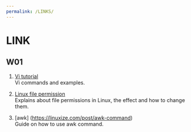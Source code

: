```yaml
---
permalink: /LINKS/
---
```


# LINK

## W01

1. [Vi tutorial](https://www.javatpoint.com/vi-editor)<br>
Vi commands and examples.

2. [Linux file permission](https://linuxize.com/post/understanding-linux-file-permissions/)<br>
Explains about file permissions in Linux, the effect and how to change them.

3. [awk] (https://linuxize.com/post/awk-command)<br>
Guide on how to use awk command.


